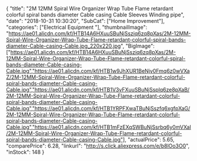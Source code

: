 {
	"title": "2M 12MM Spiral Wire Organizer Wrap Tube Flame retardant colorful spiral bands diameter Cable casing Cable Sleeves Winding pipe",
	"date": "2018-10-31 10:30:20",
	"SubCat": ["Home Improvement"],
	"categories": ["Electrical Equipment "],
	"thumbnailImage": "https://ae01.alicdn.com/kf/HTB14A6HXuuSBuNjSsziq6zq8pXas/2M-12MM-Spiral-Wire-Organizer-Wrap-Tube-Flame-retardant-colorful-spiral-bands-diameter-Cable-casing-Cable.jpg_220x220.jpg",
	"BigImage": ["https://ae01.alicdn.com/kf/HTB14A6HXuuSBuNjSsziq6zq8pXas/2M-12MM-Spiral-Wire-Organizer-Wrap-Tube-Flame-retardant-colorful-spiral-bands-diameter-Cable-casing-Cable.jpg","https://ae01.alicdn.com/kf/HTB1w9JhXUR1BeNjy0Fmq6z0wVXaZ/2M-12MM-Spiral-Wire-Organizer-Wrap-Tube-Flame-retardant-colorful-spiral-bands-diameter-Cable-casing-Cable.jpg","https://ae01.alicdn.com/kf/HTB1V3vFXuuSBuNjSsplq6ze8pXaB/2M-12MM-Spiral-Wire-Organizer-Wrap-Tube-Flame-retardant-colorful-spiral-bands-diameter-Cable-casing-Cable.jpg","https://ae01.alicdn.com/kf/HTB1YRPFXwaTBuNjSszfq6xgfpXaG/2M-12MM-Spiral-Wire-Organizer-Wrap-Tube-Flame-retardant-colorful-spiral-bands-diameter-Cable-casing-Cable.jpg","https://ae01.alicdn.com/kf/HTB1mFzEXqSWBuNjSsrbq6y0mVXaI/2M-12MM-Spiral-Wire-Organizer-Wrap-Tube-Flame-retardant-colorful-spiral-bands-diameter-Cable-casing-Cable.jpg"],
	"actualPrice": 5.65,
	"comparePrice": 6.28,
	"linkurl": "http://s.click.aliexpress.com/e/b8lOo3O0",
	"inStock": 148
}
